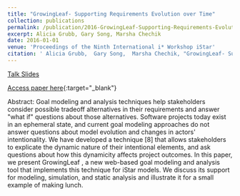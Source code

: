 ```yaml
---
title: "GrowingLeaf- Supporting Requirements Evolution over Time"
collection: publications
permalink: /publication/2016-GrowingLeaf-Supporting-Requirements-Evolution-over-Time
excerpt: Alicia Grubb, Gary Song, Marsha Chechik
date: 2016-01-01
venue: 'Proceedings of the Ninth International i* Workshop iStar'
citation: ' Alicia Grubb,  Gary Song,  Marsha Chechik, "GrowingLeaf- Supporting Requirements Evolution over Time." Proceedings of the Ninth International i* Workshop iStar, 2016.'
---
```

[Talk Slides](http://www.cs.toronto.edu/~amgrubb/archive/iStar16-Talk.pdf)

[Access paper here](http://www.cs.toronto.edu/~amgrubb/archive/iStar16.pdf){:target="_blank"}

Abstract: Goal modeling and analysis techniques help stakeholders consider possible tradeoff alternatives in their requirements and answer "what if" questions about those alternatives. Software projects today exist in an ephemeral state, and current goal modeling approaches do not answer questions about model evolution and changes in actors' intentionality. We have developed a technique \[8\] that allows stakeholders to explicate the dynamic nature of their intentional elements, and ask questions about how this dynamicity affects project outcomes. In this paper, we present GrowingLeaf , a new web-based goal modeling and analysis tool that implements this technique for iStar models. We discuss its support for modeling, simulation, and static analysis and illustrate it for a small example of making lunch.
